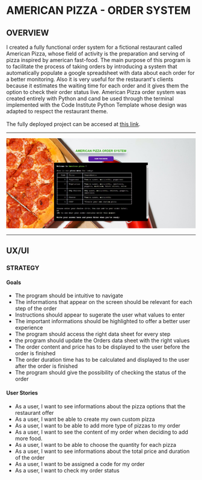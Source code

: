 # AMERICAN PIZZA - ORDER SYSTEM
## OVERVIEW
I created a fully functional order system for a fictional restaurant called American Pizza, whose field of activity is the preparation and serving of pizza inspired by american fast-food. The main purpose of this program is to facilitate the process of taking orders by introducing a system that automatically populate a google spreadsheet with data about each order for a better monitoring. Also it is very useful for the restaurant's clients because it estimates the waiting time for each order and it gives them the option to check their order status live.
American Pizza order system was created entirely with Python and cand be used through the terminal implemented with the Code Institute Python Template whose design was adapted to respect the restaurant theme.
<br><br>
The fully deployed project can be accesed at [this link](https://american-pizza-order-system.herokuapp.com/).<br>
<hr>

[![N|Solid](assets/images/full_image.JPG)](assets/images/full_image.JPG)
<hr>

## UX/UI
### STRATEGY
#### Goals<br>
* The program should be intuitive to navigate<br>
* The informations that appear on the screen should be relevant for each step of the order<br>
* Instructions should appear to sugerate the user what values to enter<br>
* The important informations should be highlighted to offer a better user experience<br>
* The program should access the right data sheet for every step <br>
* the program should update the Orders data sheet with the right values<br>
* The order content and price has to be displayed to the user before the order is finished<br>
* The order duration time has to be calculated and displayed to the user after the order is finished<br>
* The program should give the possibility of checking the status of the order

#### User Stories<br>
* As a user, I want to see informations about the pizza options that the restaurant offer<br>
* As a user, I want be able to create my own custom pizza<br>
* As a user, I want to be able to add more type of pizzas to my order<br>
* As a user, I want to see the content of my order when deciding to add more food.<br>
* As a user, I want to be able to choose the quantity for each pizza<br>
* As a user, I want to see informations about the total price and duration of the order<br>
* As a user, I want to be assigned a code for my order<br>
* As a user, I want to check my order status<br>


